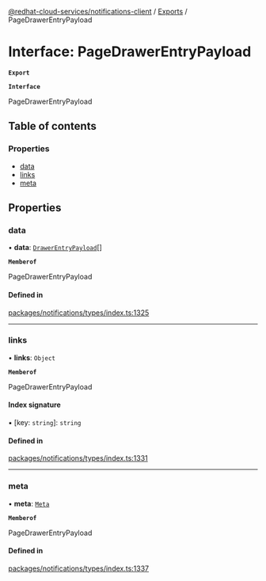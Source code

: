 [@redhat-cloud-services/notifications-client](../README.md) / [Exports](../modules.md) / PageDrawerEntryPayload

# Interface: PageDrawerEntryPayload

**`Export`**

**`Interface`**

PageDrawerEntryPayload

## Table of contents

### Properties

- [data](PageDrawerEntryPayload.md#data)
- [links](PageDrawerEntryPayload.md#links)
- [meta](PageDrawerEntryPayload.md#meta)

## Properties

### data

• **data**: [`DrawerEntryPayload`](DrawerEntryPayload.md)[]

**`Memberof`**

PageDrawerEntryPayload

#### Defined in

[packages/notifications/types/index.ts:1325](https://github.com/RedHatInsights/javascript-clients/blob/master/packages/notifications/types/index.ts#L1325)

___

### links

• **links**: `Object`

**`Memberof`**

PageDrawerEntryPayload

#### Index signature

▪ [key: `string`]: `string`

#### Defined in

[packages/notifications/types/index.ts:1331](https://github.com/RedHatInsights/javascript-clients/blob/master/packages/notifications/types/index.ts#L1331)

___

### meta

• **meta**: [`Meta`](Meta.md)

**`Memberof`**

PageDrawerEntryPayload

#### Defined in

[packages/notifications/types/index.ts:1337](https://github.com/RedHatInsights/javascript-clients/blob/master/packages/notifications/types/index.ts#L1337)
